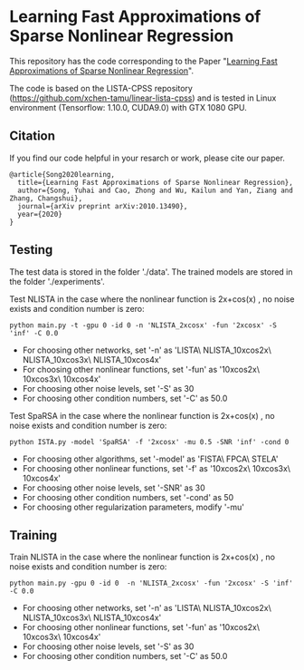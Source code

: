 # Learning Fast Approximations of Sparse Nonlinear Regression
This repository has the code corresponding to the Paper 
"[Learning Fast Approximations of Sparse Nonlinear Regression](https://arxiv.org/abs/2010.13490)".

The code is based on the LISTA-CPSS repository (https://github.com/xchen-tamu/linear-lista-cpss)
and is tested in Linux environment (Tensorflow: 1.10.0, CUDA9.0) with GTX 1080 GPU.

## Citation
If you find our code helpful in your resarch or work, please cite our paper.
```
@article{Song2020learning,
  title={Learning Fast Approximations of Sparse Nonlinear Regression},
  author={Song, Yuhai and Cao, Zhong and Wu, Kailun and Yan, Ziang and Zhang, Changshui},
  journal={arXiv preprint arXiv:2010.13490},
  year={2020}
}
```
## Testing
The test data is stored in the folder './data'.
The trained models are stored in the folder './experiments'.

Test NLISTA in the case where the nonlinear function is 2x+cos(x) , no noise exists and condition number is zero:
```
python main.py -t -gpu 0 -id 0 -n 'NLISTA_2xcosx' -fun '2xcosx' -S 'inf' -C 0.0 
```
- For choosing other networks, set '-n' as 'LISTA\ NLISTA_10xcos2x\ NLISTA_10xcos3x\ NLISTA_10xcos4x'
- For choosing other nonlinear functions, set '-fun' as '10xcos2x\ 10xcos3x\ 10xcos4x'
- For choosing other noise levels, set '-S' as 30
- For choosing other condition numbers, set '-C' as 50.0

Test SpaRSA in the case where the nonlinear function is 2x+cos(x) , no noise exists and condition number is zero:
```
python ISTA.py -model 'SpaRSA' -f '2xcosx' -mu 0.5 -SNR 'inf' -cond 0
```
- For choosing other algorithms, set '-model' as 'FISTA\ FPCA\ STELA'
- For choosing other nonlinear functions, set '-f' as '10xcos2x\ 10xcos3x\ 10xcos4x'
- For choosing other noise levels, set '-SNR' as 30
- For choosing other condition numbers, set '-cond' as 50
- For choosing other regularization parameters, modify '-mu'

## Training
Train NLISTA in the case where the nonlinear function is 2x+cos(x) , no noise exists and condition number is zero:
```
python main.py -gpu 0 -id 0  -n 'NLISTA_2xcosx' -fun '2xcosx' -S 'inf' -C 0.0 
```
- For choosing other networks, set '-n' as 'LISTA\ NLISTA_10xcos2x\ NLISTA_10xcos3x\ NLISTA_10xcos4x'
- For choosing other nonlinear functions, set '-fun' as '10xcos2x\ 10xcos3x\ 10xcos4x'
- For choosing other noise levels, set '-S' as 30
- For choosing other condition numbers, set '-C' as 50.0